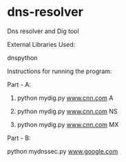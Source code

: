 # dns-resolver
Dns resolver and Dig tool


External Libraries Used:

dnspython



Instructions for running the program:

Part - A:

1) python mydig.py www.cnn.com A

2) python mydig.py www.cnn.com NS

3) python mydig.py www.cnn.com MX




Part - B: 

python mydnssec.py www.google.com
